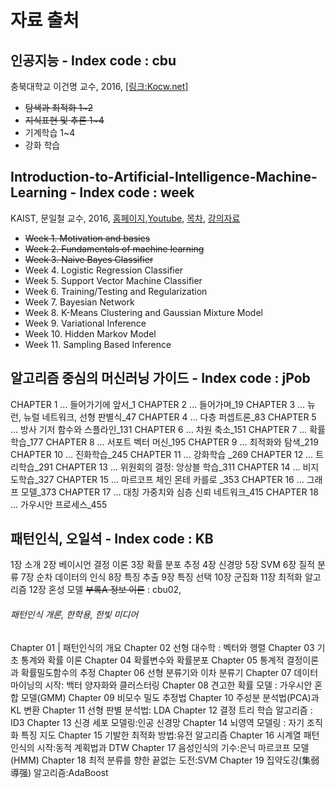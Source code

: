 # 자료 출처 






## 인공지능 - Index code : cbu 
충북대학교 이건명 교수, 2016, [[링크:Kocw.net]](http://www.kocw.net/home/cview.do?lid=79a36e94d86a2ddc)
- <del>탐색과 최적화 1~2</del>
- <del>지식표현 및 추론 1~4</del>
- 기계학습 1~4
- 강화 학습

## Introduction-to-Artificial-Intelligence-Machine-Learning - Index code : week
KAIST, 문일철 교수, 2016, [홈페이지](http://seslab.kaist.ac.kr/xe2/page_GBex27),[Youtube](https://www.youtube.com/watch?v=t6S7ekXz3aY&list=PLt9QR0WkC4WVszuogbmIIHIIQ2RMI78RC), [목차](https://1drv.ms/w/s!AkdMyVHUt0botUsxidvyzNvPVM0G), [강의자료](https://github.com/aailabkaist/Introduction-to-Artificial-Intelligence-Machine-Learning)

* <del>Week 1. Motivation and basics</del>
* <del>Week 2. Fundamentals of machine learning</del>
* <del>Week 3. Naive Bayes Classifier</del>
* Week 4. Logistic Regression Classifier
* Week 5. Support Vector Machine Classifier
* Week 6. Training/Testing and Regularization
* Week 7. Bayesian Network
* Week 8. K-Means Clustering and Gaussian Mixture Model
* Week 9. Variational Inference
* Week 10. Hidden Markov Model
* Week 11. Sampling Based Inference

## 알고리즘 중심의 머신러닝 가이드 - Index code : jPob

CHAPTER 1 … 들어가기에 앞서_1 
CHAPTER 2 … 들어가며_19 
CHAPTER 3 … 뉴런, 뉴럴 네트워크, 선형 판별식_47 
CHAPTER 4 … 다층 퍼셉트론_83 
CHAPTER 5 … 방사 기저 함수와 스플라인_131 
CHAPTER 6 … 차원 축소_151 
CHAPTER 7 … 확률학습_177 
CHAPTER 8 … 서포트 벡터 머신_195 
CHAPTER 9 … 최적화와 탐색_219 
CHAPTER 10 … 진화학습_245 
CHAPTER 11 … 강화학습 _269 
CHAPTER 12 … 트리학습_291 
CHAPTER 13 … 위원회의 결정: 앙상블 학습_311 
CHAPTER 14 … 비지도학습_327 
CHAPTER 15 … 마르코프 체인 몬테 카를로 _353 
CHAPTER 16 … 그래프 모델_373 
CHAPTER 17 … 대칭 가중치와 심층 신뢰 네트워크_415 
CHAPTER 18 … 가우시안 프로세스_455 

## 패턴인식, 오일석 - Index code : KB
1장 소개 
2장 베이시언 결정 이론 
3장 확률 분포 추정 
4장 신경망 
5장 SVM 
6장 질적 분류 
7장 순차 데이터의 인식 
8장 특징 추출 
9장 특징 선택 
10장 군집화 
11장 최적화 알고리즘 
12장 혼성 모델 
<del>부록A 정보 이론</del> : cbu02,

###### 패턴인식 개론, 한학용, 한빛 미디어 
Chapter 01 | 패턴인식의 개요 
Chapter 02 선형 대수학 : 벡터와 행렬 
Chapter 03 기초 통계와 확률 이론 
Chapter 04 확률변수와 확률분포 
Chapter 05 통계적 결정이론과 확률밀도함수의 추정 
Chapter 06 선형 분류기와 이차 분류기 
Chapter 07 데이터 마이닝의 시작: 백터 양자화와 클러스터링
Chapter 08 견고한 확률 모델 : 가우시안 혼합 모델(GMM) 
Chapter 09 비모수 밀도 추정법 
Chapter 10 주성분 분석법(PCA)과 KL 변환 
Chapter 11 선형 판별 분석법: LDA 
Chapter 12 결정 트리 학습 알고리즘 : ID3 
Chapter 13 신경 세포 모델링:인공 신경망 
Chapter 14 뇌영역 모델링 : 자기 조직화 특징 지도 
Chapter 15 기발한 최적화 방법:유전 알고리즘 
Chapter 16 시계열 패턴인식의 시작:동적 계획법과 DTW 
Chapter 17 음성인식의 기수:은닉 마르코프 모델(HMM) 
Chapter 18 최적 분류를 향한 끝없는 도전:SVM 
Chapter 19 집약도강(集弱導强) 알고리즘:AdaBoost 

